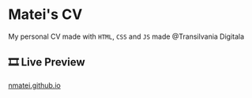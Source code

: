 # Matei's CV

My personal CV made with `HTML`, `CSS` and `JS` made @Transilvania Digitala

## 🎞 Live Preview

[nmatei.github.io](https://nmatei.github.io/)
